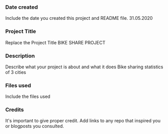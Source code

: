 ### Date created
Include the date you created this project and README file.
31.05.2020
### Project Title
Replace the Project Title
BIKE SHARE PROJECT
### Description
Describe what your project is about and what it does
Bike sharing statistics of 3 cities
### Files used
Include the files used

### Credits
It's important to give proper credit. Add links to any repo that inspired you or blogposts you consulted.
